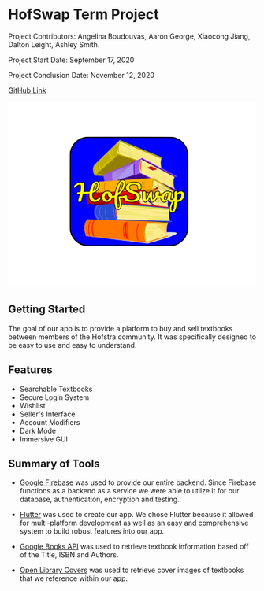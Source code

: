 # HofSwap Term Project
  Project Contributors: Angelina Boudouvas, Aaron George, Xiaocong Jiang, Dalton Leight, Ashley Smith.
  
  Project Start Date: September 17, 2020
  
  Project Conclusion Date: November 12, 2020
  
  [GitHub Link](https://github.com/dtleight/HofSwap)
  
![HofSwap Logo](/assets/logo.png)
## Getting Started

The goal of our app is to provide a platform to buy and sell textbooks between members of the Hofstra community. It was specifically designed to be easy to use and easy to understand. 

## Features
- Searchable Textbooks
- Secure Login System 
- Wishlist
- Seller's Interface
- Account Modifiers
- Dark Mode
- Immersive GUI

## Summary of Tools
  - [Google Firebase](https://firebase.google.com/) was used to provide our entire backend. Since Firebase functions as a backend as a service we were able to utilze it for our database, authentication, encryption and testing.

  - [Flutter](https://flutter.dev/) was used to create our app. We chose Flutter because it allowed for multi-platform development as well as an easy and comprehensive system to build robust features into our app. 
  
 - [Google Books API](https://developers.google.com/books) was used to retrieve textbook information based off of the Title, ISBN and Authors.
 
 - [Open Library Covers](https://openlibrary.org/dev/docs/api/covers) was used to retrieve cover images of textbooks that we reference within our app. 
